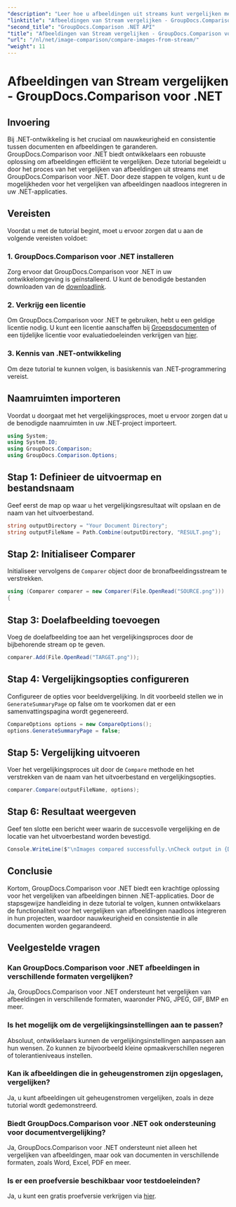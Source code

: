 ```yaml
---
"description": "Leer hoe u afbeeldingen uit streams kunt vergelijken met GroupDocs.Comparison voor .NET. Stapsgewijze handleiding voor naadloze integratie in .NET-applicaties."
"linktitle": "Afbeeldingen van Stream vergelijken - GroupDocs.Comparison voor .NET"
"second_title": "GroupDocs.Comparison .NET API"
"title": "Afbeeldingen van Stream vergelijken - GroupDocs.Comparison voor .NET"
"url": "/nl/net/image-comparison/compare-images-from-stream/"
"weight": 11
---
```


# Afbeeldingen van Stream vergelijken - GroupDocs.Comparison voor .NET

## Invoering
Bij .NET-ontwikkeling is het cruciaal om nauwkeurigheid en consistentie tussen documenten en afbeeldingen te garanderen. GroupDocs.Comparison voor .NET biedt ontwikkelaars een robuuste oplossing om afbeeldingen efficiënt te vergelijken. Deze tutorial begeleidt u door het proces van het vergelijken van afbeeldingen uit streams met GroupDocs.Comparison voor .NET. Door deze stappen te volgen, kunt u de mogelijkheden voor het vergelijken van afbeeldingen naadloos integreren in uw .NET-applicaties.
## Vereisten
Voordat u met de tutorial begint, moet u ervoor zorgen dat u aan de volgende vereisten voldoet:
### 1. GroupDocs.Comparison voor .NET installeren
Zorg ervoor dat GroupDocs.Comparison voor .NET in uw ontwikkelomgeving is geïnstalleerd. U kunt de benodigde bestanden downloaden van de [downloadlink](https://releases.groupdocs.com/comparison/net/).
### 2. Verkrijg een licentie
Om GroupDocs.Comparison voor .NET te gebruiken, hebt u een geldige licentie nodig. U kunt een licentie aanschaffen bij [Groepsdocumenten](https://purchase.groupdocs.com/buy) of een tijdelijke licentie voor evaluatiedoeleinden verkrijgen van [hier](https://purchase.groupdocs.com/temporary-license/).
### 3. Kennis van .NET-ontwikkeling
Om deze tutorial te kunnen volgen, is basiskennis van .NET-programmering vereist.

## Naamruimten importeren
Voordat u doorgaat met het vergelijkingsproces, moet u ervoor zorgen dat u de benodigde naamruimten in uw .NET-project importeert. 
```csharp
using System;
using System.IO;
using GroupDocs.Comparison;
using GroupDocs.Comparison.Options;
```
## Stap 1: Definieer de uitvoermap en bestandsnaam
Geef eerst de map op waar u het vergelijkingsresultaat wilt opslaan en de naam van het uitvoerbestand.
```csharp
string outputDirectory = "Your Document Directory";
string outputFileName = Path.Combine(outputDirectory, "RESULT.png");
```
## Stap 2: Initialiseer Comparer
Initialiseer vervolgens de `Comparer` object door de bronafbeeldingsstream te verstrekken.
```csharp
using (Comparer comparer = new Comparer(File.OpenRead("SOURCE.png")))
{
```
## Stap 3: Doelafbeelding toevoegen
Voeg de doelafbeelding toe aan het vergelijkingsproces door de bijbehorende stream op te geven.
```csharp
comparer.Add(File.OpenRead("TARGET.png"));
```
## Stap 4: Vergelijkingsopties configureren
Configureer de opties voor beeldvergelijking. In dit voorbeeld stellen we in `GenerateSummaryPage` op false om te voorkomen dat er een samenvattingspagina wordt gegenereerd.
```csharp
CompareOptions options = new CompareOptions();
options.GenerateSummaryPage = false;
```
## Stap 5: Vergelijking uitvoeren
Voer het vergelijkingsproces uit door de `Compare` methode en het verstrekken van de naam van het uitvoerbestand en vergelijkingsopties.
```csharp
comparer.Compare(outputFileName, options);
```
## Stap 6: Resultaat weergeven
Geef ten slotte een bericht weer waarin de succesvolle vergelijking en de locatie van het uitvoerbestand worden bevestigd.
```csharp
Console.WriteLine($"\nImages compared successfully.\nCheck output in {Directory.GetCurrentDirectory()}.");
```

## Conclusie
Kortom, GroupDocs.Comparison voor .NET biedt een krachtige oplossing voor het vergelijken van afbeeldingen binnen .NET-applicaties. Door de stapsgewijze handleiding in deze tutorial te volgen, kunnen ontwikkelaars de functionaliteit voor het vergelijken van afbeeldingen naadloos integreren in hun projecten, waardoor nauwkeurigheid en consistentie in alle documenten worden gegarandeerd.
## Veelgestelde vragen
### Kan GroupDocs.Comparison voor .NET afbeeldingen in verschillende formaten vergelijken?
Ja, GroupDocs.Comparison voor .NET ondersteunt het vergelijken van afbeeldingen in verschillende formaten, waaronder PNG, JPEG, GIF, BMP en meer.
### Is het mogelijk om de vergelijkingsinstellingen aan te passen?
Absoluut, ontwikkelaars kunnen de vergelijkingsinstellingen aanpassen aan hun wensen. Zo kunnen ze bijvoorbeeld kleine opmaakverschillen negeren of tolerantieniveaus instellen.
### Kan ik afbeeldingen die in geheugenstromen zijn opgeslagen, vergelijken?
Ja, u kunt afbeeldingen uit geheugenstromen vergelijken, zoals in deze tutorial wordt gedemonstreerd.
### Biedt GroupDocs.Comparison voor .NET ook ondersteuning voor documentvergelijking?
Ja, GroupDocs.Comparison voor .NET ondersteunt niet alleen het vergelijken van afbeeldingen, maar ook van documenten in verschillende formaten, zoals Word, Excel, PDF en meer.
### Is er een proefversie beschikbaar voor testdoeleinden?
Ja, u kunt een gratis proefversie verkrijgen via [hier](https://releases.groupdocs.com/).